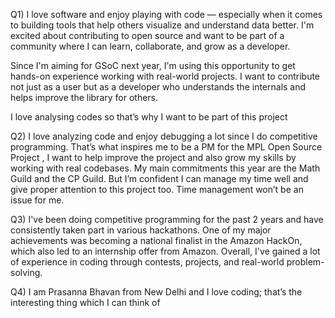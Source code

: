 Q1) I love software and enjoy playing with code — especially when it comes to building tools that help others visualize and understand data better. I'm excited about contributing to open source and want to be part of a community where I can learn, collaborate, and grow as a developer.

Since I'm aiming for GSoC next year, I'm using this opportunity to get hands-on experience working with real-world projects. I want to contribute not just as a user but as a developer who understands the internals and helps improve the library for others.

I love analysing codes so that’s why I want to be part of this project

Q2) I love analyzing code and enjoy debugging a lot since I do competitive programming. That’s what inspires me to be a PM for the MPL Open Source Project , I want to help improve the project and also grow my skills by working with real codebases.
My main commitments this year are the Math Guild and the CP Guild. But I’m confident I can manage my time well and give proper attention to this project too. Time management won’t be an issue for me.

Q3) I've been doing competitive programming for the past 2 years and have consistently taken part in various hackathons. One of my major achievements was becoming a national finalist in the Amazon HackOn, which also led to an internship offer from Amazon. Overall, I've gained a lot of experience in coding through contests, projects, and real-world problem-solving.

Q4) I am Prasanna Bhavan from New Delhi and I love coding; that’s the interesting thing which I can think of

